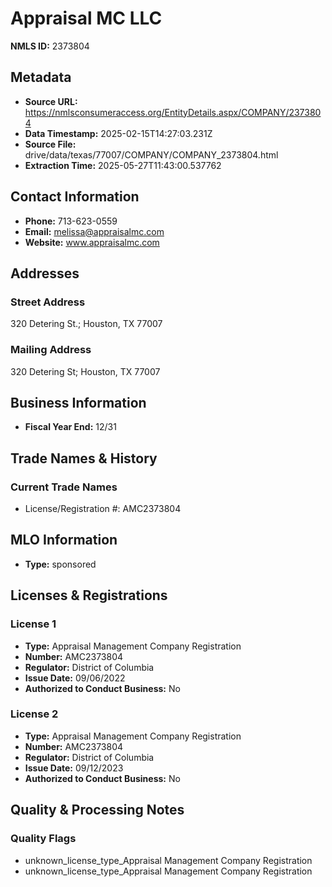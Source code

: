 # Appraisal MC LLC

**NMLS ID:** 2373804

## Metadata
- **Source URL:** https://nmlsconsumeraccess.org/EntityDetails.aspx/COMPANY/2373804
- **Data Timestamp:** 2025-02-15T14:27:03.231Z
- **Source File:** drive/data/texas/77007/COMPANY/COMPANY_2373804.html
- **Extraction Time:** 2025-05-27T11:43:00.537762

## Contact Information
- **Phone:** 713-623-0559
- **Email:** melissa@appraisalmc.com
- **Website:** www.appraisalmc.com

## Addresses
### Street Address
320 Detering St.; Houston, TX 77007

### Mailing Address
320 Detering St; Houston, TX 77007

## Business Information
- **Fiscal Year End:** 12/31

## Trade Names & History
### Current Trade Names
- License/Registration #: AMC2373804

## MLO Information
- **Type:** sponsored

## Licenses & Registrations

### License 1
- **Type:** Appraisal Management Company Registration
- **Number:** AMC2373804
- **Regulator:** District of Columbia
- **Issue Date:** 09/06/2022
- **Authorized to Conduct Business:** No

### License 2
- **Type:** Appraisal Management Company Registration
- **Number:** AMC2373804
- **Regulator:** District of Columbia
- **Issue Date:** 09/12/2023
- **Authorized to Conduct Business:** No

## Quality & Processing Notes
### Quality Flags
- unknown_license_type_Appraisal Management Company Registration
- unknown_license_type_Appraisal Management Company Registration
